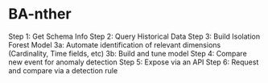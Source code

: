 # BA-nther
Step 1: Get Schema Info
Step 2: Query Historical Data
Step 3: Build Isolation Forest Model
    3a: Automate identification of relevant dimensions (Cardinality, Time fields, etc)
    3b: Build and tune model
Step 4: Compare new event for anomaly detection
Step 5: Expose via an API
Step 6: Request and compare via a detection rule